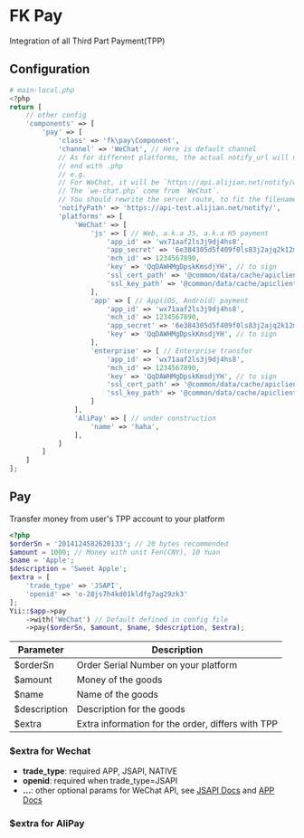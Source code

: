 FK Pay
======
Integration of all Third Part Payment(TPP)

Configuration
-------------

```php
# main-local.php
<?php
return [
    // other config
    'components' => [
        'pay' => [
            'class' => 'fk\pay\Component',
            'channel' => 'WeChat', // Here is default channel
            // As for different platforms, the actual notify_url will need a prefix of platform name
            // end with .php
            // e.g.
            // For WeChat, it will be `https://api.alijian.net/notify/we-chat.php`
            // The `we-chat.php` come from `WeChat`.
            // You should rewrite the server route, to fit the filename rule.
            'notifyPath' => 'https://api-test.alijian.net/notify/',
            'platforms' => [
                'WeChat' => [
                    'js' => [ // Web, a.k.a JS, a.k.a H5 payment
                        'app_id' => 'wx71aaf2ls3j9dj4hs8',
                        'app_secret' => '6e384305d5f409f0ls83j2ajq2k12ms',
                        'mch_id' => 1234567890,
                        'key' => 'QqDAWHMgDpskKmsdjYH', // to sign
                        'ssl_cert_path' => '@common/data/cache/apiclient_cert.pem', // to refund
                        'ssl_key_path' => '@common/data/cache/apiclient_key.pem',
                    ],
                    'app' => [ // App(iOS, Android) payment
                        'app_id' => 'wx71aaf2ls3j9dj4hs8',
                        'mch_id' => 1234567890,
                        'app_secret' => '6e384305d5f409f0ls83j2ajq2k12ms',
                        'key' => 'QqDAWHMgDpskKmsdjYH', // to sign
                    ],
                    'enterprise' => [ // Enterprise transfer
                        'app_id' => 'wx71aaf2ls3j9dj4hs8',
                        'mch_id' => 1234567890,
                        'key' => 'QqDAWHMgDpskKmsdjYH', // to sign
                        'ssl_cert_path' => '@common/data/cache/apiclient_cert.pem', // to refund
                        'ssl_key_path' => '@common/data/cache/apiclient_key.pem',
                    ]
                ],
                'AliPay' => [ // under construction
                    'name' => 'haha',
                ],
            ]
        ]
    ]
];

```
Pay
---
Transfer money from user's TPP account to your platform
```php
<?php
$orderSn = '2014124582620133'; // 20 bytes recommended
$amount = 1000; // Money with unit Fen(CNY), 10 Yuan
$name = 'Apple';
$description = 'Sweet Apple';
$extra = [
    'trade_type' => 'JSAPI',
    'openid' => 'o-28js7h4kd01kldfg7ag29zk3'
];
Yii::$app->pay
    ->with('WeChat') // Default defined in config file
    ->pay($orderSn, $amount, $name, $description, $extra);
```
| Parameter | Description|
|---|---|
|$orderSn   | Order Serial Number on your platform|
|$amount    | Money of the goods|
|$name      | Name of the goods|
|$description| Description for the goods|
|$extra     | Extra information for the order, differs with TPP|

### $extra for Wechat
- **trade_type**: required APP, JSAPI, NATIVE
- **openid**: required when trade_type=JSAPI
- **...**: other optional params for WeChat API, see
    [JSAPI Docs](https://pay.weixin.qq.com/wiki/doc/api/jsapi.php?chapter=9_1)
    and
    [APP Docs](https://pay.weixin.qq.com/wiki/doc/api/app/app.php?chapter=9_1)

### $extra for AliPay